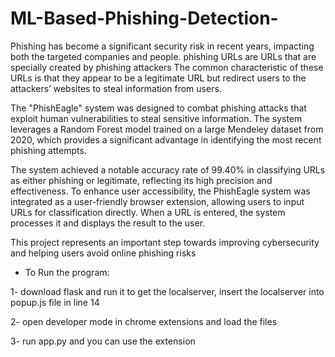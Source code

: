 # ML-Based-Phishing-Detection-
Phishing has become a significant security risk in recent years, impacting both the targeted companies and people. phishing URLs are URLs that are specially created by phishing attackers The common characteristic of these URLs is that they appear to be a legitimate URL but redirect users to the attackers’ websites to steal information from users.
 
The "PhishEagle" system was designed to combat phishing attacks that exploit human vulnerabilities to steal sensitive information. The system leverages a Random Forest model trained on a large Mendeley dataset from 2020, which provides a significant advantage in identifying the most recent phishing attempts.

The system achieved a notable accuracy rate of 99.40% in classifying URLs as either phishing or legitimate, reflecting its high precision and effectiveness. To enhance user accessibility, the PhishEagle system was integrated as a user-friendly browser extension, allowing users to input URLs for classification directly. When a URL is entered, the system processes it and displays the result to the user.

This project represents an important step towards improving cybersecurity and helping users avoid online phishing risks


- To Run the program:

1- download flask and run it to get the localserver, insert the localserver into popup.js file in line 14

2- open developer mode in chrome extensions and load the files 

3- run app.py and you can use the extension
